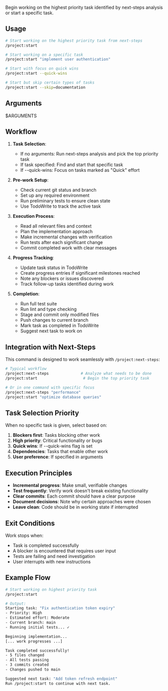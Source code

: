 Begin working on the highest priority task identified by next-steps analysis or start a specific task.

## Usage

```bash
# Start working on the highest priority task from next-steps
/project:start

# Start working on a specific task
/project:start "implement user authentication"

# Start with focus on quick wins
/project:start --quick-wins

# Start but skip certain types of tasks
/project:start --skip=documentation
```

## Arguments

$ARGUMENTS

## Workflow

1. **Task Selection**:
   - If no arguments: Run next-steps analysis and pick the top priority task
   - If task specified: Find and start that specific task
   - If --quick-wins: Focus on tasks marked as "Quick" effort

2. **Pre-work Setup**:
   - Check current git status and branch
   - Set up any required environment
   - Run preliminary tests to ensure clean state
   - Use TodoWrite to track the active task

3. **Execution Process**:
   - Read all relevant files and context
   - Plan the implementation approach
   - Make incremental changes with verification
   - Run tests after each significant change
   - Commit completed work with clear messages

4. **Progress Tracking**:
   - Update task status in TodoWrite
   - Create progress entries if significant milestones reached
   - Note any blockers or issues discovered
   - Track follow-up tasks identified during work

5. **Completion**:
   - Run full test suite
   - Run lint and type checking
   - Stage and commit only modified files
   - Push changes to current branch
   - Mark task as completed in TodoWrite
   - Suggest next task to work on

## Integration with Next-Steps

This command is designed to work seamlessly with `/project:next-steps`:

```bash
# Typical workflow
/project:next-steps              # Analyze what needs to be done
/project:start                    # Begin the top priority task

# Or in one command with specific focus
/project:next-steps "performance"
/project:start "optimize database queries"
```

## Task Selection Priority

When no specific task is given, select based on:

1. **Blockers first**: Tasks blocking other work
2. **High priority**: Critical functionality or bugs
3. **Quick wins**: If --quick-wins flag is set
4. **Dependencies**: Tasks that enable other work
5. **User preference**: If specified in arguments

## Execution Principles

- **Incremental progress**: Make small, verifiable changes
- **Test frequently**: Verify work doesn't break existing functionality
- **Clear commits**: Each commit should have a clear purpose
- **Document decisions**: Note why certain approaches were chosen
- **Leave clean**: Code should be in working state if interrupted

## Exit Conditions

Work stops when:

- Task is completed successfully
- A blocker is encountered that requires user input
- Tests are failing and need investigation
- User interrupts with new instructions

## Example Flow

```bash
# Start working on highest priority task
/project:start

# Output:
Starting task: "Fix authentication token expiry"
- Priority: High
- Estimated effort: Moderate
- Current branch: main
- Running initial tests... ✓

Beginning implementation...
[... work progresses ...]

Task completed successfully!
- 5 files changed
- All tests passing
- 3 commits created
- Changes pushed to main

Suggested next task: "Add token refresh endpoint"
Run /project:start to continue with next task.
```
